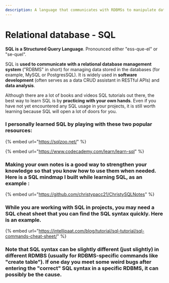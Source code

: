 ```yaml
---
description: A language that communicates with RDBMSs to manipulate data
---
```


# Relational database - SQL

**SQL is a Structured Query Language**. Pronounced either "ess-que-el" or "se-quel". 

SQL is **used to communicate with a relational database management system** \("RDBMS" in short\) for managing data stored in the databases \(for example, MySQL or PostgresSQL\). It is widely used in **software development** \(often serves as a data CRUD assistant in RESTful APIs\) and **data analysis**.

Although there are a lot of books and videos SQL tutorials out there, the best way to learn SQL is by **practicing with your own hands**. Even if you have not yet encountered any SQL usage in your projects, it is still worth learning because SQL will open a lot of doors for you. 



### I personally learned SQL by playing with these two popular resources:

{% embed url="https://sqlzoo.net/" %}

{% embed url="https://www.codecademy.com/learn/learn-sql" %}

### 

### Making your own notes is a good way to strengthen your knowledge so that you know how to use them when needed. Here is a SQL mindmap I built while learning SQL, as an example :

{% embed url="https://github.com/christypacc21/ChristySQLNotes" %}



### While you are working with SQL in projects, you may need a SQL cheat sheet that you can find the SQL syntax quickly. Here is an example.

{% embed url="https://intellipaat.com/blog/tutorial/sql-tutorial/sql-commands-cheat-sheet/" %}



### Note that SQL syntax can be slightly different \(just slightly\) in different RDMBS \(usually for RDBMS-specific commands like "create table"\). If one day you meet some weird bugs after entering the "correct" SQL syntax in a specific RDBMS, it can possibly be the cause.




